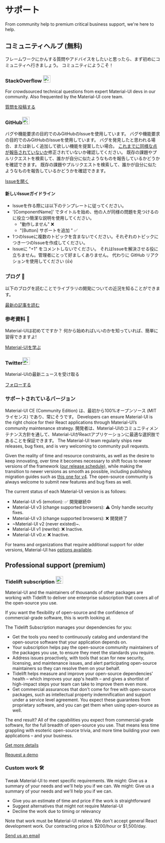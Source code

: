 # サポート

<p class="description">From community help to premium critical business support, we're here to help.</p>

## コミュニティヘルプ (無料)

フレームワークにかんする質問やアドバイスをしたいと思ったら、まず初めにコミュニティへ行きましょう。 コミュニティにようこそ！

### StackOverflow <img src="/static/images/logos/stackoverflow.svg" width="24" height="24" alt="StackOverflow logo" loading="lazy" />

For crowdsourced technical questions from expert Material-UI devs in our community. Also frequented by the Material-UI core team.

[質問を投稿する](https://stackoverflow.com/questions/tagged/material-ui)

### GitHub<img src="/static/images/logos/github.svg" width="24" height="24" alt="GitHub logo" loading="lazy" />

バグや機能要求の目的でのみGitHubのIssueを使用しています。 バグや機能要求の目的でのみGitHubのIssueを使用しています。 バグを発見したと思われる場合、または新しく追加して欲しい機能を提案したい場合。 [これまでに同様な点が報告されていないか](https://github.com/mui-org/material-ui/issues?utf8=%E2%9C%93&q=is%3Aopen+is%3Aclosed)修正されていないか確認してください。 既存の課題やプルリクエストを検索して、誰かが自分に似たようなものを報告しているかどうかを確認できます。 既存の課題やプルリクエストを検索して、誰かが自分に似たようなものを報告しているかどうかを確認できます。

[Issueを開く](https://github.com/mui-org/material-ui/issues/new/choose)

#### 新しいIssueガイドライン

- Issueを作る際には以下のテンプレートに従ってください。
- '[ComponentName]' でタイトルを始め、他の人が同様の問題を見つけるのに役立つ簡潔な説明を使用してください。
  - "動作しません" ❌
  - "[Button] サポートを追加 <some feature>" ✅
- 1つのIssueに複数のトピックを含まないでください。それぞれのトピックにつき一つのIssueを作成してください。
- Issueに "+1" をコメントしないでください。 それはIssueを解決させる役に立ちません。管理者にとって好ましくありません。 代わりに GitHub リアクションを使用してください (👍)

### ブログ 📝

以下のブログを読むことでライブラリの開発についての近況を知ることができます。

[最新の記事を読む](https://medium.com/material-ui/)

### 参考資料 📖

Material-UIは初めてですか？ 何から始めればいいのかを知っていれば、簡単に習得できますよ!

[Material-UIを学ぶ](/getting-started/learn/)

### Twitter<img src="/static/images/logos/twitter.svg" width="24" height="24" alt="Twitter logo" loading="lazy" />

Material-UIの最新ニュースを受け取る

[フォローする](https://twitter.com/MaterialUI)

### サポートされているバージョン

Material-UI CE (Community Edition) は、最初から100%オープンソース (MITライセンス) であり、常にそうです。 Developers can ensure Material-UI is the right choice for their React applications through Material-UI’s community maintenance strategy. 開発者は、Material-UIのコミュニティメンテナンス方針を通して、Material-UIがReactアプリケーションに最適な選択肢であることを保証できます。 The Material-UI team regularly ships new releases, bug fixes, and is very welcoming to community pull requests.

Given the reality of time and resource constraints, as well as the desire to keep innovating, over time it becomes necessary to shift focus to newer versions of the framework ([our release schedule](https://mui.com/versions/#release-frequency)), while making the transition to newer versions as smooth as possible, including publishing migration guides such as [this one for v4](/guides/migration-v3/). The open-source community is always welcome to submit new features and bug fixes as well.

The current status of each Material-UI version is as follows:

- Material-UI v5 (emotion): ✅ 開発継続中
- Material-UI v3 (change supported browsers): ⚠️ Only handle security fixes.
- Material-UI v3 (change supported browsers): ❌ 開発終了
- ~Material-UI v2 (never existed)~.
- Material-UI v1 (rewrite): ❌ Inactive.
- Material-UI v0.x: ❌ Inactive.

For teams and organizations that require additional support for older versions, Material-UI has [options available](#enterprise).

## Professional support (premium)

### Tidelift subscription <img src="/static/images/logos/tidelift.svg" width="24" height="24" alt="Tidelift logo" loading="lazy" />

Material-UI and the maintainers of thousands of other packages are working with Tidelift to deliver one enterprise subscription that covers all of the open-source you use.

If you want the flexibility of open-source and the confidence of commercial-grade software, this is worth looking at.

The Tidelift Subscription manages your dependencies for you:

- Get the tools you need to continuously catalog and understand the open-source software that your application depends on.
- Your subscription helps pay the open-source community maintainers of the packages you use, to ensure they meet the standards you require.
- Address issues proactively, with tools that scan for new security, licensing, and maintenance issues, and alert participating open-source maintainers so they can resolve them on your behalf.
- Tidelift helps measure and improve your open-source dependencies' health – which improves your app's health – and gives a shortlist of high-impact steps your team can take to improve them even more.
- Get commercial assurances that don't come for free with open-source packages, such as intellectual property indemnification and support under a service level agreement. You expect these guarantees from proprietary software, and you can get them when using open-source as well.

The end result? All of the capabilities you expect from commercial-grade software, for the full breadth of open-source you use. That means less time grappling with esoteric open-source trivia, and more time building your own applications – and your business.

<a
  data-ga-event-category="support"
  data-ga-event-action="tidelift"
  href="https://tidelift.com/subscription/pkg/npm-material-ui?utm_source=npm-material-ui&utm_medium=referral&utm_campaign=enterprise">
Get more details
</a>

<a
  data-ga-event-category="support"
  data-ga-event-action="tidelift"
  href="https://tidelift.com/subscription/request-a-demo?utm_source=npm-material-ui&utm_medium=referral&utm_campaign=enterprise">
Request a demo
</a>

### Custom work 🛠

Tweak Material-UI to meet specific requirements. We might: Give us a summary of your needs and we'll help you if we can. We might: Give us a summary of your needs and we'll help you if we can.

- Give you an estimate of time and price if the work is straightforward
- Suggest alternatives that might not require Material-UI
- Decline the work due to timing or relevancy

Note that work must be Material-UI related. We don't accept general React development work. Our contracting price is $200/hour or $1,500/day.

[Send us an email](mailto:custom-work@mui.com)
